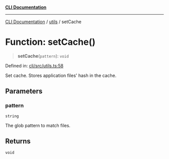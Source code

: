 [**CLI Documentation**](../../README.md)

***

[CLI Documentation](../../README.md) / [utils](../README.md) / setCache

# Function: setCache()

> **setCache**(`pattern`): `void`

Defined in: [cli/src/utils.ts:58](https://github.com/stonemjs/cli/blob/c980e34c3e365606f5472998f0ccb119c79896c3/src/utils.ts#L58)

Set cache.
Stores application files' hash in the cache.

## Parameters

### pattern

`string`

The glob pattern to match files.

## Returns

`void`
